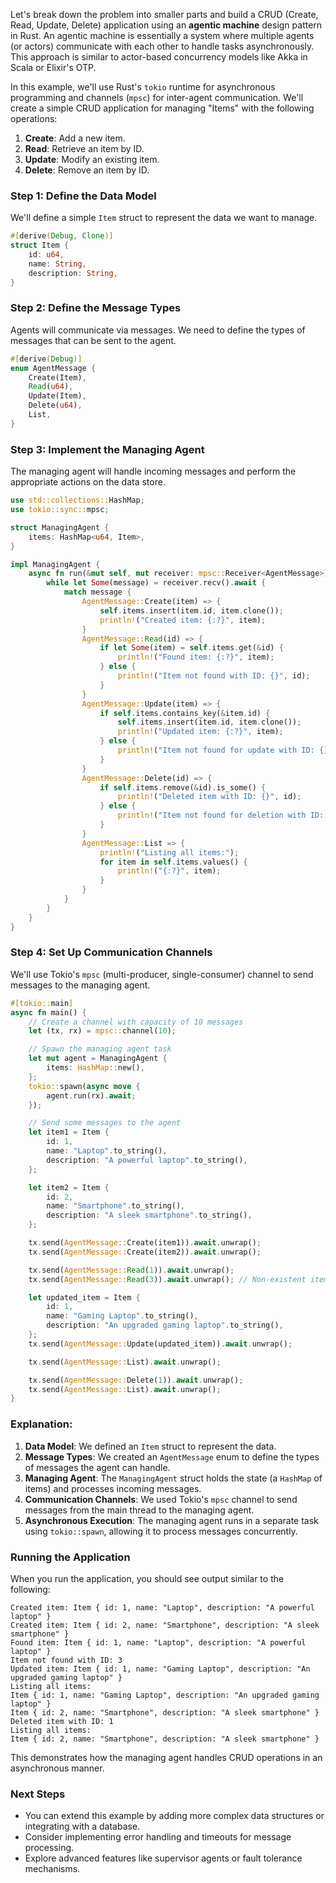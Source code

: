 Let's break down the problem into smaller parts and build a CRUD (Create, Read, Update, Delete) application using an **agentic machine** design pattern in Rust. An agentic machine is essentially a system where multiple agents (or actors) communicate with each other to handle tasks asynchronously. This approach is similar to actor-based concurrency models like Akka in Scala or Elixir's OTP.

In this example, we'll use Rust's `tokio` runtime for asynchronous programming and channels (`mpsc`) for inter-agent communication. We'll create a simple CRUD application for managing "Items" with the following operations:

1. **Create**: Add a new item.
2. **Read**: Retrieve an item by ID.
3. **Update**: Modify an existing item.
4. **Delete**: Remove an item by ID.

### Step 1: Define the Data Model

We'll define a simple `Item` struct to represent the data we want to manage.

```rust
#[derive(Debug, Clone)]
struct Item {
    id: u64,
    name: String,
    description: String,
}
```

### Step 2: Define the Message Types

Agents will communicate via messages. We need to define the types of messages that can be sent to the agent.

```rust
#[derive(Debug)]
enum AgentMessage {
    Create(Item),
    Read(u64),
    Update(Item),
    Delete(u64),
    List,
}
```

### Step 3: Implement the Managing Agent

The managing agent will handle incoming messages and perform the appropriate actions on the data store.

```rust
use std::collections::HashMap;
use tokio::sync::mpsc;

struct ManagingAgent {
    items: HashMap<u64, Item>,
}

impl ManagingAgent {
    async fn run(&mut self, mut receiver: mpsc::Receiver<AgentMessage>) {
        while let Some(message) = receiver.recv().await {
            match message {
                AgentMessage::Create(item) => {
                    self.items.insert(item.id, item.clone());
                    println!("Created item: {:?}", item);
                }
                AgentMessage::Read(id) => {
                    if let Some(item) = self.items.get(&id) {
                        println!("Found item: {:?}", item);
                    } else {
                        println!("Item not found with ID: {}", id);
                    }
                }
                AgentMessage::Update(item) => {
                    if self.items.contains_key(&item.id) {
                        self.items.insert(item.id, item.clone());
                        println!("Updated item: {:?}", item);
                    } else {
                        println!("Item not found for update with ID: {}", item.id);
                    }
                }
                AgentMessage::Delete(id) => {
                    if self.items.remove(&id).is_some() {
                        println!("Deleted item with ID: {}", id);
                    } else {
                        println!("Item not found for deletion with ID: {}", id);
                    }
                }
                AgentMessage::List => {
                    println!("Listing all items:");
                    for item in self.items.values() {
                        println!("{:?}", item);
                    }
                }
            }
        }
    }
}
```

### Step 4: Set Up Communication Channels

We'll use Tokio's `mpsc` (multi-producer, single-consumer) channel to send messages to the managing agent.

```rust
#[tokio::main]
async fn main() {
    // Create a channel with capacity of 10 messages
    let (tx, rx) = mpsc::channel(10);

    // Spawn the managing agent task
    let mut agent = ManagingAgent {
        items: HashMap::new(),
    };
    tokio::spawn(async move {
        agent.run(rx).await;
    });

    // Send some messages to the agent
    let item1 = Item {
        id: 1,
        name: "Laptop".to_string(),
        description: "A powerful laptop".to_string(),
    };

    let item2 = Item {
        id: 2,
        name: "Smartphone".to_string(),
        description: "A sleek smartphone".to_string(),
    };

    tx.send(AgentMessage::Create(item1)).await.unwrap();
    tx.send(AgentMessage::Create(item2)).await.unwrap();

    tx.send(AgentMessage::Read(1)).await.unwrap();
    tx.send(AgentMessage::Read(3)).await.unwrap(); // Non-existent item

    let updated_item = Item {
        id: 1,
        name: "Gaming Laptop".to_string(),
        description: "An upgraded gaming laptop".to_string(),
    };
    tx.send(AgentMessage::Update(updated_item)).await.unwrap();

    tx.send(AgentMessage::List).await.unwrap();

    tx.send(AgentMessage::Delete(1)).await.unwrap();
    tx.send(AgentMessage::List).await.unwrap();
}
```

### Explanation:

1. **Data Model**: We defined an `Item` struct to represent the data.
2. **Message Types**: We created an `AgentMessage` enum to define the types of messages the agent can handle.
3. **Managing Agent**: The `ManagingAgent` struct holds the state (a `HashMap` of items) and processes incoming messages.
4. **Communication Channels**: We used Tokio's `mpsc` channel to send messages from the main thread to the managing agent.
5. **Asynchronous Execution**: The managing agent runs in a separate task using `tokio::spawn`, allowing it to process messages concurrently.

### Running the Application

When you run the application, you should see output similar to the following:

```
Created item: Item { id: 1, name: "Laptop", description: "A powerful laptop" }
Created item: Item { id: 2, name: "Smartphone", description: "A sleek smartphone" }
Found item: Item { id: 1, name: "Laptop", description: "A powerful laptop" }
Item not found with ID: 3
Updated item: Item { id: 1, name: "Gaming Laptop", description: "An upgraded gaming laptop" }
Listing all items:
Item { id: 1, name: "Gaming Laptop", description: "An upgraded gaming laptop" }
Item { id: 2, name: "Smartphone", description: "A sleek smartphone" }
Deleted item with ID: 1
Listing all items:
Item { id: 2, name: "Smartphone", description: "A sleek smartphone" }
```

This demonstrates how the managing agent handles CRUD operations in an asynchronous manner.

### Next Steps

- You can extend this example by adding more complex data structures or integrating with a database.
- Consider implementing error handling and timeouts for message processing.
- Explore advanced features like supervisor agents or fault tolerance mechanisms.
